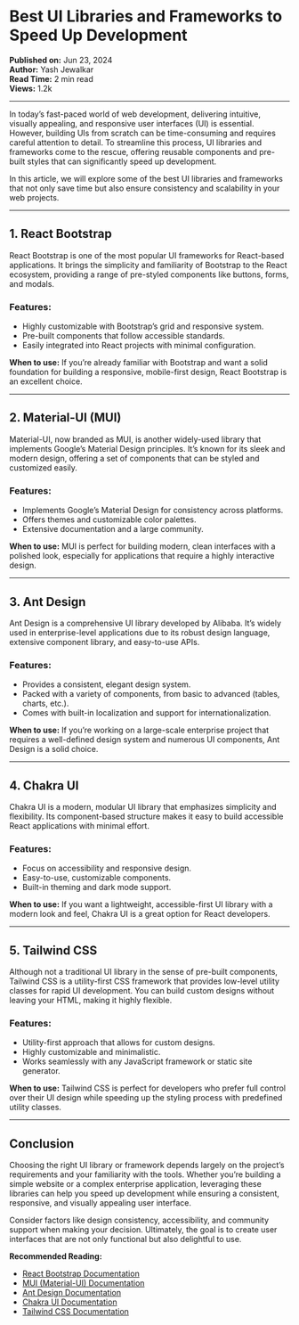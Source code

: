 # Best UI Libraries and Frameworks to Speed Up Development

**Published on:** Jun 23, 2024  
**Author:** Yash Jewalkar  
**Read Time:** 2 min read  
**Views:** 1.2k

---

In today’s fast-paced world of web development, delivering intuitive, visually appealing, and responsive user interfaces (UI) is essential. However, building UIs from scratch can be time-consuming and requires careful attention to detail. To streamline this process, UI libraries and frameworks come to the rescue, offering reusable components and pre-built styles that can significantly speed up development.

In this article, we will explore some of the best UI libraries and frameworks that not only save time but also ensure consistency and scalability in your web projects.

---

## 1. **React Bootstrap**

React Bootstrap is one of the most popular UI frameworks for React-based applications. It brings the simplicity and familiarity of Bootstrap to the React ecosystem, providing a range of pre-styled components like buttons, forms, and modals.

### Features:
- Highly customizable with Bootstrap’s grid and responsive system.
- Pre-built components that follow accessible standards.
- Easily integrated into React projects with minimal configuration.

**When to use:** If you’re already familiar with Bootstrap and want a solid foundation for building a responsive, mobile-first design, React Bootstrap is an excellent choice.

---

## 2. **Material-UI (MUI)**

Material-UI, now branded as MUI, is another widely-used library that implements Google’s Material Design principles. It’s known for its sleek and modern design, offering a set of components that can be styled and customized easily.

### Features:
- Implements Google’s Material Design for consistency across platforms.
- Offers themes and customizable color palettes.
- Extensive documentation and a large community.

**When to use:** MUI is perfect for building modern, clean interfaces with a polished look, especially for applications that require a highly interactive design.

---

## 3. **Ant Design**

Ant Design is a comprehensive UI library developed by Alibaba. It’s widely used in enterprise-level applications due to its robust design language, extensive component library, and easy-to-use APIs.

### Features:
- Provides a consistent, elegant design system.
- Packed with a variety of components, from basic to advanced (tables, charts, etc.).
- Comes with built-in localization and support for internationalization.

**When to use:** If you’re working on a large-scale enterprise project that requires a well-defined design system and numerous UI components, Ant Design is a solid choice.

---

## 4. **Chakra UI**

Chakra UI is a modern, modular UI library that emphasizes simplicity and flexibility. Its component-based structure makes it easy to build accessible React applications with minimal effort.

### Features:
- Focus on accessibility and responsive design.
- Easy-to-use, customizable components.
- Built-in theming and dark mode support.

**When to use:** If you want a lightweight, accessible-first UI library with a modern look and feel, Chakra UI is a great option for React developers.

---

## 5. **Tailwind CSS**

Although not a traditional UI library in the sense of pre-built components, Tailwind CSS is a utility-first CSS framework that provides low-level utility classes for rapid UI development. You can build custom designs without leaving your HTML, making it highly flexible.

### Features:
- Utility-first approach that allows for custom designs.
- Highly customizable and minimalistic.
- Works seamlessly with any JavaScript framework or static site generator.

**When to use:** Tailwind CSS is perfect for developers who prefer full control over their UI design while speeding up the styling process with predefined utility classes.

---

## Conclusion

Choosing the right UI library or framework depends largely on the project’s requirements and your familiarity with the tools. Whether you’re building a simple website or a complex enterprise application, leveraging these libraries can help you speed up development while ensuring a consistent, responsive, and visually appealing user interface.

Consider factors like design consistency, accessibility, and community support when making your decision. Ultimately, the goal is to create user interfaces that are not only functional but also delightful to use.

**Recommended Reading:**
- [React Bootstrap Documentation](https://react-bootstrap.github.io/)
- [MUI (Material-UI) Documentation](https://mui.com/)
- [Ant Design Documentation](https://ant.design/)
- [Chakra UI Documentation](https://chakra-ui.com/)
- [Tailwind CSS Documentation](https://tailwindcss.com/)

